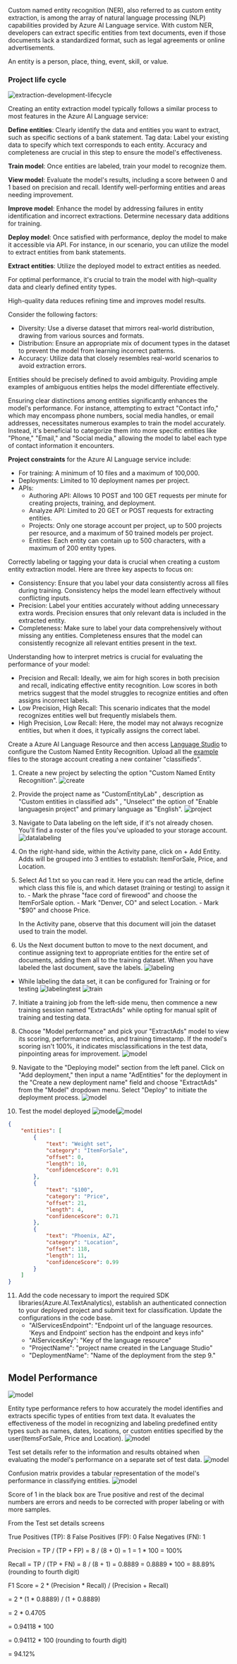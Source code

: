 Custom named entity recognition (NER), also referred to as custom entity extraction, is among the array of natural language processing (NLP) capabilities provided by Azure AI Language service. With custom NER, developers can extract specific entities from text documents, even if those documents lack a standardized format, such as legal agreements or online advertisements.

An entity is a person, place, thing, event, skill, or value.

### Project life cycle
![extraction-development-lifecycle](images/extraction-development-lifecycle.png)

Creating an entity extraction model typically follows a similar process to most features in the Azure AI Language service:

**Define entities**: Clearly identify the data and entities you want to extract, such as specific sections of a bank statement.
Tag data: Label your existing data to specify which text corresponds to each entity. Accuracy and completeness are crucial in this step to ensure the model's effectiveness.

**Train model**: Once entities are labeled, train your model to recognize them.

**View model**: Evaluate the model's results, including a score between 0 and 1 based on precision and recall. Identify well-performing entities and areas needing improvement.

**Improve model**: Enhance the model by addressing failures in entity identification and incorrect extractions. Determine necessary data additions for training.

**Deploy model**: Once satisfied with performance, deploy the model to make it accessible via API. For instance, in our scenario, you can utilize the model to extract entities from bank statements.

**Extract entities**: Utilize the deployed model to extract entities as needed.

For optimal performance, it's crucial to train the model with high-quality data and clearly defined entity types.

High-quality data reduces refining time and improves model results.

Consider the following factors:

- Diversity: Use a diverse dataset that mirrors real-world distribution, drawing from various sources and formats.
- Distribution: Ensure an appropriate mix of document types in the dataset to prevent the model from learning incorrect patterns.
- Accuracy: Utilize data that closely resembles real-world scenarios to avoid extraction errors.

Entities should be precisely defined to avoid ambiguity. Providing ample examples of ambiguous entities helps the model differentiate effectively.

Ensuring clear distinctions among entities significantly enhances the model's performance. For instance, attempting to extract "Contact info," which may encompass phone numbers, social media handles, or email addresses, necessitates numerous examples to train the model accurately. Instead, it's beneficial to categorize them into more specific entities like "Phone," "Email," and "Social media," allowing the model to label each type of contact information it encounters.

**Project constraints** for the Azure AI Language service include:
- For training: A minimum of 10 files and a maximum of 100,000.
- Deployments: Limited to 10 deployment names per project.
- APIs:
    - Authoring API: Allows 10 POST and 100 GET requests per minute for creating projects, training, and deployment.
    - Analyze API: Limited to 20 GET or POST requests for extracting entities.
    - Projects: Only one storage account per project, up to 500 projects per resource, and a maximum of 50 trained models per project.
    - Entities: Each entity can contain up to 500 characters, with a maximum of 200 entity types.


Correctly labeling or tagging your data is crucial when creating a custom entity extraction model. Here are three key aspects to focus on:

- Consistency: Ensure that you label your data consistently across all files during training. Consistency helps the model learn effectively without conflicting inputs.
- Precision: Label your entities accurately without adding unnecessary extra words. Precision ensures that only relevant data is included in the extracted entity.
- Completeness: Make sure to label your data comprehensively without missing any entities. Completeness ensures that the model can consistently recognize all relevant entities present in the text.


Understanding how to interpret metrics is crucial for evaluating the performance of your model:

- Precision and Recall: Ideally, we aim for high scores in both precision and recall, indicating effective entity recognition. Low scores in both metrics suggest that the model struggles to recognize entities and often assigns incorrect labels.
- Low Precision, High Recall: This scenario indicates that the model recognizes entities well but frequently mislabels them.
- High Precision, Low Recall: Here, the model may not always recognize entities, but when it does, it typically assigns the correct label.

Create a Azure AI Language Resource and then access [Language Studio](https://language.cognitive.azure.com/) to configure the Custom Named Entity Recognition. Upload all the [example](ads) files to the storage account creating a new container "classifieds".

1. Create a new project by selecting the option "Custom Named Entity Recognition".
![create](images/create.png)

2. Provide the project name as "CustomEntityLab" , description as "Custom entities in classified ads" , "Unselect" the option of "Enable languagesin project" and primary language as "English".
![project](images/project.png)

3. Navigate to Data labeling on the left side, if it's not already chosen. You'll find a roster of the files you've uploaded to your storage account.
![datalabeling](images/datalabeling.png)

4. On the right-hand side, within the Activity pane, click on + Add Entity. Adds will be grouped into 3 entities to establish: ItemForSale, Price, and Location.

5. Select Ad 1.txt so you can read it. Here you can read the article, define which class this file is, and which dataset (training or testing) to assign it to.
        - Mark the phrase "face cord of firewood" and choose the ItemForSale option.
        - Mark "Denver, CO" and select Location.
        - Mark "$90" and choose Price. 

    In the Activity pane, observe that this document will join the dataset used to train the model.

6. Us the Next document button to move to the next document, and continue assigning text to appropriate entities for the entire set of documents, adding them all to the training dataset. When you have labeled the last document, save the labels.
![labeling](images/labeling.png)

- While labeling the data set, it can be configured for Training or for testing 
![labelingtest](images/labeltagging1.png) ![train](images/train-test-dataset.png)

7. Initiate a training job from the left-side menu, then commence a new training session named "ExtractAds" while opting for manual split of training and testing data.

8. Choose "Model performance" and pick your "ExtractAds" model to view its scoring, performance metrics, and training timestamp. If the model's scoring isn't 100%, it indicates misclassifications in the test data, pinpointing areas for improvement.
![model](images/modelperformance.png)

9. Navigate to the "Deploying model" section from the left panel. Click on "Add deployment," then input a name "AdEntities" for the deployment in the "Create a new deployment name" field and choose "ExtractAds" from the "Model" dropdown menu. Select "Deploy" to initiate the deployment process.
![model](images/adddeployment.png)

10. Test the model deployed
![model](images/testing.png)![model](images/testing2.png)
```json
{
    "entities": [
        {
            "text": "Weight set",
            "category": "ItemForSale",
            "offset": 0,
            "length": 10,
            "confidenceScore": 0.91
        },
        {
            "text": "$100",
            "category": "Price",
            "offset": 21,
            "length": 4,
            "confidenceScore": 0.71
        },
        {
            "text": "Phoenix, AZ",
            "category": "Location",
            "offset": 118,
            "length": 11,
            "confidenceScore": 0.99
        }
    ]
}
```
11. Add the code necessary to import the required SDK libraries(Azure.AI.TextAnalytics), establish an authenticated connection to your deployed project and submit text for classification. Update the configurations in the code base.
    - "AIServicesEndpoint": "Endpoint url of the language resources. 'Keys and Endpoint' section has the endpoint and keys info"
    - "AIServicesKey": "Key of the language resource"
    - "ProjectName": "project name created in the Language Studio"
    - "DeploymentName": "Name of the deployment from the step 9."

## Model Performance

![model](images/modelperformance.png)

Entity type performance refers to how accurately the model identifies and extracts specific types of entities from text data. It evaluates the effectiveness of the model in recognizing and labeling predefined entity types such as names, dates, locations, or custom entities specified by the user(ItemsForSale, Price and Location).
![model](images/entitytypeperf.png)

Test set details refer to the information and results obtained when evaluating the model's performance on a separate set of test data. 
![model](images/completetestsetdetails.png)

Confusion matrix provides a tabular representation of the model's performance in classifying entities. 
![model](images/confusionmatrix.png)

Score of 1 in the black box are True positive and rest of the decimal numbers are errors and needs to be corrected with proper labeling or with more samples. 

From the Test set details screens

True Positives (TP): 8
False Positives (FP): 0
False Negatives (FN): 1

Precision = TP / (TP + FP) = 8 / (8 + 0) = 1 = 1 * 100 = 100%

Recall = TP / (TP + FN) = 8 / (8 + 1) = 0.8889 = 0.8889 * 100 = 88.89% (rounding to fourth digit)

F1 Score = 2 * (Precision * Recall) / (Precision + Recall)

= 2 * (1 * 0.8889) / (1 + 0.8889)

= 2 * 0.4705

= 0.94118 * 100

= 0.94112 * 100 (rounding to fourth digit)

= 94.12%